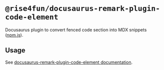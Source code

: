 # `@rise4fun/docusaurus-remark-plugin-code-element`

Docusaurus plugin to convert fenced code section into MDX snippets ([npm.js](https://www.npmjs.com/package/@rise4fun/docusaurus-remark-plugin-code-element)).

## Usage

See [docusaurus-remark-plugin-code-element documentation](https://microsoft.github.io/docusaurus-plugins/docs/plugins/docusaurus-remark-plugin-code-element).
